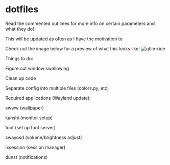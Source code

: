 # dotfiles
Read the commented out lines for more info on certain parameters and what they do!

This will be updated as often as I have the motivation to

Check out the image below for a preview of what this looks like! ![qtile-rice](https://github.com/m2thay/qtile-dots/assets/118320217/5acc145b-14d4-4ee6-ad08-bb979dfdbf70)

Things to do:

Figure out window swallowing

Clean up code

Separate config into multiple files (colors.py, etc)


Required applications (Wayland update):

swww (wallpaper)

kanshi (monitor setup)

foot (set up foot server)

swayosd (volume/brightness adjust)

lxsession (session manager)

dunst (notifications)
